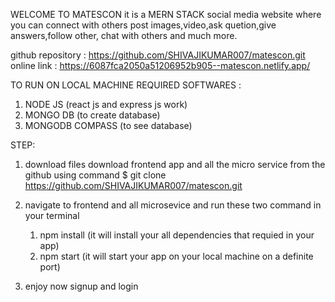WELCOME TO MATESCON
it is a MERN STACK social media website where you can connect with others post images,video,ask quetion,give answers,follow other, chat with others and much more.

github repository : https://github.com/SHIVAJIKUMAR007/matescon.git
online link : https://6087fca2050a51206952b905--matescon.netlify.app/

TO RUN ON LOCAL MACHINE
REQUIRED SOFTWARES :

1. NODE JS (react js and express js work)
2. MONGO DB (to create database)
3. MONGODB COMPASS (to see database)

STEP:

1. download files
   download frontend app and all the micro service from the github using command
   $ git clone https://github.com/SHIVAJIKUMAR007/matescon.git
2. navigate to frontend and all microsevice and run these two command in your terminal

   1. npm install (it will install your all dependencies that requied in your app)
   2. npm start (it will start your app on your local machine on a definite port)

3. enjoy now signup and login
